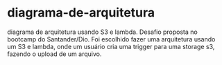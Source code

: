 # diagrama-de-arquitetura
diagrama de arquitetura usando S3 e lambda.
Desafio proposta no bootcamp do Santander/Dio.
Foi escolhido fazer uma arquitetura usando um S3 e lambda, onde um usuário cria uma trigger para uma storage s3, fazendo o upload de um arquivo.
